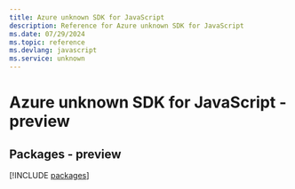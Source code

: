 ```yaml
---
title: Azure unknown SDK for JavaScript
description: Reference for Azure unknown SDK for JavaScript
ms.date: 07/29/2024
ms.topic: reference
ms.devlang: javascript
ms.service: unknown
---
```

# Azure unknown SDK for JavaScript - preview
## Packages - preview
[!INCLUDE [packages](unknown-index.md)]